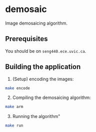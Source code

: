# demosaic

Image demosaicing algorithm.

## Prerequisites
You should be on `seng440.ece.uvic.ca`.

## Building the application

1. (Setup) encoding the images:
```bash
make encode
```

2. Compiling the demosaicing algorithm:
```bash
make arm
```

3. Running the algorithm"
```bash
make run
```
